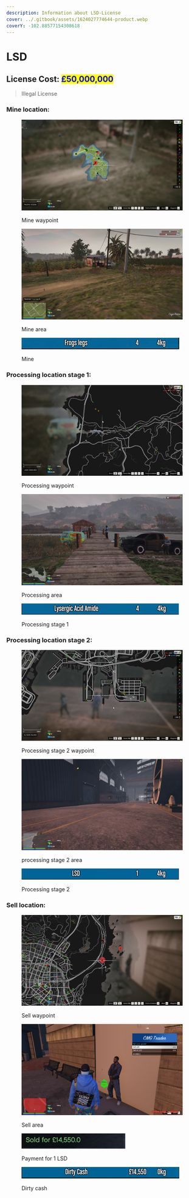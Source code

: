 ```yaml
---
description: Information about LSD-License
cover: ../.gitbook/assets/1624027774644-product.webp
coverY: -102.88577154308618
---
```


# LSD

## License Cost: <mark style="color:blue;">£50,000,000</mark>

> Illegal License

### Mine location:

<div>

<figure><img src="../.gitbook/assets/LSD mine 1.png" alt=""><figcaption><p>Mine waypoint</p></figcaption></figure>

 

<figure><img src="../.gitbook/assets/Lsd mine 2.png" alt=""><figcaption><p>Mine area</p></figcaption></figure>

</div>

<figure><img src="../.gitbook/assets/lsd mine 3.png" alt=""><figcaption><p>Mine</p></figcaption></figure>

### Processing location stage 1:

<div>

<figure><img src="../.gitbook/assets/lsd processing 1.png" alt=""><figcaption><p>Processing waypoint</p></figcaption></figure>

 

<figure><img src="../.gitbook/assets/lsd processing 2.png" alt=""><figcaption><p>Processing area</p></figcaption></figure>

</div>

<figure><img src="../.gitbook/assets/lsd processing 3.png" alt=""><figcaption><p>Processing stage 1</p></figcaption></figure>

### Processing location stage 2:

<div>

<figure><img src="../.gitbook/assets/lsd processing v1.png" alt=""><figcaption><p>Processing stage 2 waypoint</p></figcaption></figure>

 

<figure><img src="../.gitbook/assets/lsd processing v2.png" alt=""><figcaption><p>processing stage 2 area</p></figcaption></figure>

</div>

<figure><img src="../.gitbook/assets/lsd processing v3.png" alt=""><figcaption><p>Processing stage 2</p></figcaption></figure>

### Sell location:

<div>

<figure><img src="../.gitbook/assets/lsd sell 1.png" alt=""><figcaption><p>Sell waypoint</p></figcaption></figure>

 

<figure><img src="../.gitbook/assets/lsd sell 2.png" alt=""><figcaption><p>Sell area</p></figcaption></figure>

</div>

<div>

<figure><img src="../.gitbook/assets/Lsd sell 3.png" alt=""><figcaption><p>Payment for 1 LSD</p></figcaption></figure>

 

<figure><img src="../.gitbook/assets/lsd sell 4.png" alt=""><figcaption><p>Dirty cash</p></figcaption></figure>

</div>
